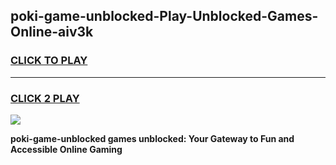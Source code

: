 
## poki-game-unblocked-Play-Unblocked-Games-Online-aiv3k
<h3>
<a href="https://premium76.site?title=poki-game-unblocked&ref=24A">CLICK TO PLAY</a></h3>
<hr>

<h3>
<a href="https://premium76.site?title=poki-game-unblocked&ref=24A">CLICK 2 PLAY</a>
  
</h3>

<a href="https://premium76.site?title=poki-game-unblocked&ref=24A"><img src="https://clearcache.store/games.png"></a>


**poki-game-unblocked games unblocked: Your Gateway to Fun and Accessible Online Gaming**
